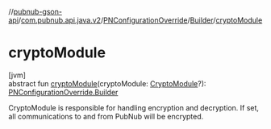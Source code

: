 //[pubnub-gson-api](../../../../index.md)/[com.pubnub.api.java.v2](../../index.md)/[PNConfigurationOverride](../index.md)/[Builder](index.md)/[cryptoModule](crypto-module.md)

# cryptoModule

[jvm]\
abstract fun [cryptoModule](crypto-module.md)(cryptoModule: [CryptoModule](../../../../../../pubnub-kotlin/pubnub-kotlin-core-api/pubnub-kotlin-core-api/com.pubnub.api.crypto/-crypto-module/index.md)?): [PNConfigurationOverride.Builder](index.md)

CryptoModule is responsible for handling encryption and decryption. If set, all communications to and from PubNub will be encrypted.
